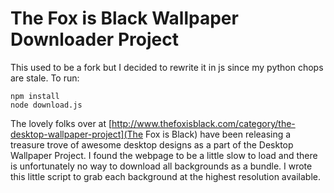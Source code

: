 The Fox is Black Wallpaper Downloader Project
================================

This used to be a fork but I decided to rewrite it in js since my python chops are stale. To run:

    npm install
    node download.js

The lovely folks over at [http://www.thefoxisblack.com/category/the-desktop-wallpaper-project](The Fox is Black) have been releasing a treasure trove of awesome desktop designs as a part of the Desktop Wallpaper Project. I found the webpage to be a little slow to load and there is unfortunately no way to download all backgrounds as a bundle. I wrote this little script to grab each background at the highest resolution available.
